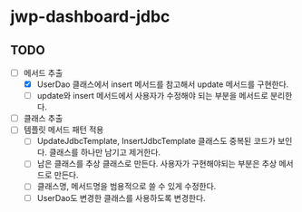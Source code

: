 # jwp-dashboard-jdbc

## TODO
- [ ] 메서드 추출
  - [x] UserDao 클래스에서 insert 메서드를 참고해서 update 메서드를 구현한다.
  - [ ] update와 insert 메서드에서 사용자가 수정해야 되는 부분을 메서드로 분리한다.
- [ ] 클래스 추출
- [ ] 템플릿 메서드 패턴 적용
  - [ ] UpdateJdbcTemplate, InsertJdbcTemplate 클래스도 중복된 코드가 보인다. 클래스를 하나만 남기고 제거한다.
  - [ ] 남은 클래스를 추상 클래스로 만든다. 사용자가 구현해야되는 부분은 추상 메서드로 만든다.
  - [ ] 클래스명, 메서드명을 범용적으로 쓸 수 있게 수정한다.
  - [ ] UserDao도 변경한 클래스를 사용하도록 변경한다.
